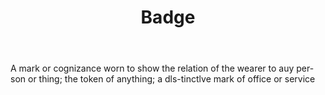 ---
title: Badge
permalink: "/definitions/badge.html"
body: A mark or cognizance worn to show the relation of the wearer to auy per-son
  or thing; the token of anything; a dls-tinctlve mark of office or service
published_at: '2018-07-07'
layout: post
---